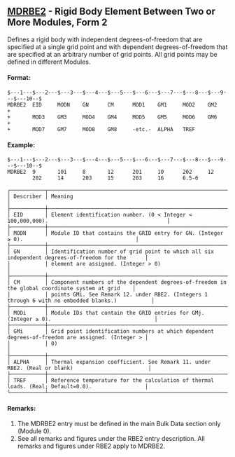 ## [MDRBE2](https://nexus.hexagon.com/documentationcenter/bundle/MSC_Nastran_2022.4/page/Nastran_Combined_Book/qrg/bulkno/TOC.MDRBE2.xhtml) - Rigid Body Element Between Two or More Modules, Form 2

Defines a rigid body with independent degrees-of-freedom that are specified at a single grid point and with dependent degrees-of-freedom that are specified at an arbitrary number of grid points. All grid points may be defined in different Modules.

#### Format:

```nastran
$---1---$---2---$---3---$---4---$---5---$---6---$---7---$---8---$---9---$---10--$
MDRBE2  EID     MODN    GN      CM      MOD1    GM1     MOD2    GM2     +       
+       MOD3    GM3     MOD4    GM4     MOD5    GM5     MOD6    GM6     +       
+       MOD7    GM7     MOD8    GM8     -etc.-  ALPHA   TREF                    
```

#### Example:

```nastran
$---1---$---2---$---3---$---4---$---5---$---6---$---7---$---8---$---9---$---10--$
MDRBE2  9       101     8       12      201     10      202     12              
        202     14      203     15      203     16      6.5-6                   
```

```text
┌───────────┬──────────────────────────────────────────────────────────────────────────────────────────────────┐
│ Describer │ Meaning                                                                                          │
├───────────┼──────────────────────────────────────────────────────────────────────────────────────────────────┤
│ EID       │ Element identification number. (0 < Integer < 100,000,000).                                      │
├───────────┼──────────────────────────────────────────────────────────────────────────────────────────────────┤
│ MODN      │ Module ID that contains the GRID entry for GN. (Integer ≥ 0).                                    │
├───────────┼──────────────────────────────────────────────────────────────────────────────────────────────────┤
│ GN        │ Identification number of grid point to which all six independent degrees-of-freedom for the      │
│           │ element are assigned. (Integer > 0)                                                              │
├───────────┼──────────────────────────────────────────────────────────────────────────────────────────────────┤
│ CM        │ Component numbers of the dependent degrees-of-freedom in the global coordinate system at grid    │
│           │ points GMi. See Remark 12. under RBE2. (Integers 1 through 6 with no embedded blanks.)           │
├───────────┼──────────────────────────────────────────────────────────────────────────────────────────────────┤
│ MODi      │ Module IDs that contain the GRID entries for GMj. (Integer ≥ 0).                                 │
├───────────┼──────────────────────────────────────────────────────────────────────────────────────────────────┤
│ GMi       │ Grid point identification numbers at which dependent degrees-of-freedom are assigned. (Integer > │
│           │ 0)                                                                                               │
├───────────┼──────────────────────────────────────────────────────────────────────────────────────────────────┤
│ ALPHA     │ Thermal expansion coefficient. See Remark 11. under RBE2. (Real or blank)                        │
├───────────┼──────────────────────────────────────────────────────────────────────────────────────────────────┤
│ TREF      │ Reference temperature for the calculation of thermal loads. (Real; Default=0.0).                 │
└───────────┴──────────────────────────────────────────────────────────────────────────────────────────────────┘
```

#### Remarks:

1. The MDRBE2 entry must be defined in the main Bulk Data section only (Module 0).
2. See all remarks and figures under the RBE2 entry description. All remarks and figures under RBE2 apply to MDRBE2.
